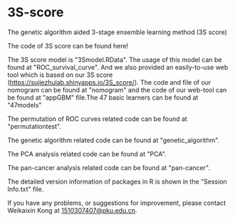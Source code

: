 # 3S-score
The genetic algorithm aided 3-stage ensemble learning method (3S score)

The code of 3S score can be found here!

The 3S score model is "3Smodel.RData". The usage of this model can be found at "ROC_survival_curve". And we also provided an easily-to-use web tool which is based on our 3S score (https://sujiezhulab.shinyapps.io/3S_score/). The code and file of our nomogram can be found at "nomogram" and the code of our web-tool can be found at "appGBM" file.The 47 basic learners can be found at "47models"

The permutation of ROC curves related code can be found at "permutationtest".

The genetic algorithm related code can be found at "genetic_algorithm".

The PCA analysis related code can be found at "PCA".

The pan-cancer analysis related code can be found at "pan-cancer".

The detailed version information of packages in R is shown in the "Session Info.txt" file.

If you have any problems, or suggestions for improvement, please contact Weikaixin Kong at 1510307407@pku.edu.cn.

